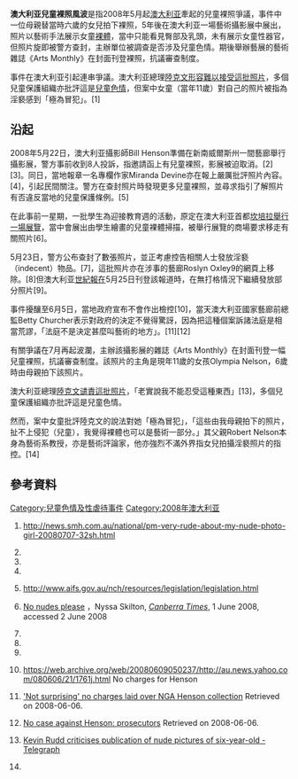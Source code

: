 **澳大利亚兒童裸照風波**是指2008年5月起[澳大利亚](../Page/澳大利亚.md "wikilink")牽起的兒童裸照爭議，事件中一位母親替當時六歲的女兒拍下裸照，5年後在澳大利亚一場藝術攝影展中展出，照片以藝術手法展示女童[裸體](https://zh.wikipedia.org/wiki/裸體 "wikilink")，當中只能看見臀部及乳頭，未有展示女童性器官，但照片旋即被警方查封，主辦單位被調查是否涉及兒童色情。期後舉辦藝展的藝術雜誌《Arts Monthly》在封面刊登裸照，抗議審查制度。

事件在澳大利亚引起連串爭議。澳大利亚總理[陸克文形容難以接受這批照片](https://zh.wikipedia.org/wiki/陸克文 "wikilink")，多個兒童保護組織亦批評這是[兒童色情](../Page/兒童色情.md "wikilink")，但案中女童（當年11歲）對自己的照片被指為淫褻感到「極為冒犯」。\[1\]　

## 沿起

2008年5月22日，澳大利亚攝影師Bill Henson準備在新南威爾斯州一間藝廊舉行攝影展，警方事前收到8人投訴，指邀請函上有兒童裸照，影展被迫取消。\[2\]\[3\]。同日，當地報章一名專欄作家Miranda Devine亦在報上嚴厲批評照片內容。\[4\]，引起民間關注。警方在查封照片時發現更多兒童裸照，並尋求指引了解照片有否違反當地的兒童保護條例。\[5\]

在此事前一星期，一批學生為迎接教育週的活動，原定在澳大利亚首都[坎培拉舉行一場展覽](https://zh.wikipedia.org/wiki/坎培拉 "wikilink")，當中會展出由學生繪畫的兒童裸體掃描，被舉行展覽的商場要求移走有關照片\[6\]。

5月23日，警方公布查封了數張照片，並正考慮控告相關人士發放淫褻（indecent）物品。\[7\]，這批照片亦在涉事的藝廊Roslyn Oxley9的網頁上移除。\[8\]但澳大利亚[世紀報在](https://zh.wikipedia.org/wiki/世紀報 "wikilink")5月25日刊登該報道時，在無打格情況下繼續發放部分照片\[9\]。

事件擾釀至6月5日，當地政府宣布不會作出檢控\[10\]，當天澳大利亚國家藝廊前總監Betty Churcher表示對政府的決定不覺得驚訝，因為把這種個案訴諸法庭是相當荒謬，「法庭不是決定甚麼叫藝術的地方」。\[11\]\[12\]

有關爭議在7月再起波瀾，主辦該攝影展的雜誌《Arts Monthly》在封面刊登一幅兒童裸照，抗議審查制度。該照片的主角是現年11歲的女孩Olympia Nelson，6歲時由母親拍下該照片。

澳大利亚總理[陸克文谴責這批照片](https://zh.wikipedia.org/wiki/陸克文 "wikilink")，「老實說我不能忍受這種東西」\[13\]，多個兒童保護組織亦批評這是兒童色情。

然而，案中女童批評陸克文的說法對她「極為冒犯」，「這些由我母親拍下的照片，扯不上侵犯（兒童），我覺得裸體也可以是藝術一部分。」其父親Robert Nelson本身為藝術系教授，亦是藝術評論家，他亦強烈不滿外界指女兒拍攝淫褻照片的指控。\[14\]

## 參考資料

[Category:兒童色情及性虐待事件](https://zh.wikipedia.org/wiki/Category:兒童色情及性虐待事件 "wikilink") [Category:2008年澳大利亚](https://zh.wikipedia.org/wiki/Category:2008年澳大利亚 "wikilink")

1.  <http://news.smh.com.au/national/pm-very-rude-about-my-nude-photo-girl-20080707-32sh.html>

2.

3.

4.

5.  <http://www.aifs.gov.au/nch/resources/legislation/legislation.html>

6.  [No nudes please](http://canberra.yourguide.com.au/news/local/news/general/no-nudes-please/780629.aspx) ，Nyssa Skilton, *[Canberra Times](https://zh.wikipedia.org/wiki/Canberra_Times "wikilink")*, 1 June 2008, accessed 2 June 2008

7.

8.

9.

10. <https://web.archive.org/web/20080609050237/http://au.news.yahoo.com/080606/21/1761j.html> No charges for Henson

11. ['Not surprising' no charges laid over NGA Henson collection](https://web.archive.org/web/20080610145101/http://au.news.yahoo.com/080606/21/175vw.html) Retrieved on 2008-06-06.

12. [No case against Henson: prosecutors](https://web.archive.org/web/20080609050237/http://au.news.yahoo.com/080606/21/1761j.html) Retrieved on 2008-06-06.

13. [Kevin Rudd criticises publication of nude pictures of six-year-old - Telegraph](http://www.telegraph.co.uk/news/worldnews/australiaandthepacific/australia/2262990/Kevin-Rudd-criticises-publication-of-nude-pictures-of-six-year-old.html)

14.